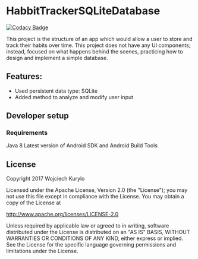 # HabbitTrackerSQLiteDatabase

[![Codacy Badge](https://api.codacy.com/project/badge/Grade/9191168560c0487da0e78c16f17285a5)](https://www.codacy.com/app/Wkurylo/HabbitTrackerSQLiteDatabase?utm_source=github.com&amp;utm_medium=referral&amp;utm_content=Wkurylo/HabbitTrackerSQLiteDatabase&amp;utm_campaign=Badge_Grade)

This project is the structure of an app which would allow a user to store and track their habits over time. This project does not have any UI components; instead, focused on what happens behind the scenes, practicing how to design and implement a simple database.

## Features:

* Used persistent data type: SQLite
* Added method to analyze and modify user input

## Developer setup
### Requirements
Java 8
Latest version of Android SDK and Android Build Tools

## License

Copyright 2017 Wojciech Kurylo

Licensed under the Apache License, Version 2.0 (the "License");
you may not use this file except in compliance with the License.
You may obtain a copy of the License at

   http://www.apache.org/licenses/LICENSE-2.0

Unless required by applicable law or agreed to in writing, software
distributed under the License is distributed on an "AS IS" BASIS,
WITHOUT WARRANTIES OR CONDITIONS OF ANY KIND, either express or implied.
See the License for the specific language governing permissions and
limitations under the License.
